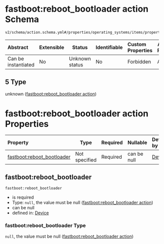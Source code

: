 # fastboot:reboot_bootloader action Schema

```txt
v2/schema/action.schema.yml#/properties/operating_systems/items/properties/steps/items/properties/actions/items/oneOf/5
```




| Abstract            | Extensible | Status         | Identifiable | Custom Properties | Additional Properties | Access Restrictions | Defined In                                                           |
| :------------------ | ---------- | -------------- | ------------ | :---------------- | --------------------- | ------------------- | -------------------------------------------------------------------- |
| Can be instantiated | No         | Unknown status | No           | Forbidden         | Allowed               | none                | [device.schema.json\*](../device.schema.json "open original schema") |

## 5 Type

unknown ([fastboot:reboot_bootloader action](device-properties-operating-systems-operating-system-properties-steps-step-properties-group-step-action-oneof-fastbootreboot_bootloader-action.md))

# fastboot:reboot_bootloader action Properties

| Property                                                 | Type          | Required | Nullable    | Defined by                                                                                                                                                                                                                                                                                                                                                              |
| :------------------------------------------------------- | ------------- | -------- | ----------- | :---------------------------------------------------------------------------------------------------------------------------------------------------------------------------------------------------------------------------------------------------------------------------------------------------------------------------------------------------------------------- |
| [fastboot:reboot_bootloader](#fastbootreboot_bootloader) | Not specified | Required | can be null | [Device](device-properties-operating-systems-operating-system-properties-steps-step-properties-group-step-action-oneof-fastbootreboot_bootloader-action-properties-fastbootreboot_bootloader-action.md "v2/schema/action.schema.yml#/properties/operating_systems/items/properties/steps/items/properties/actions/items/oneOf/5/properties/fastboot:reboot_bootloader") |

## fastboot:reboot_bootloader




`fastboot:reboot_bootloader`

-   is required
-   Type: `null`, the value must be null ([fastboot:reboot_bootloader action](device-properties-operating-systems-operating-system-properties-steps-step-properties-group-step-action-oneof-fastbootreboot_bootloader-action-properties-fastbootreboot_bootloader-action.md))
-   can be null
-   defined in: [Device](device-properties-operating-systems-operating-system-properties-steps-step-properties-group-step-action-oneof-fastbootreboot_bootloader-action-properties-fastbootreboot_bootloader-action.md "v2/schema/action.schema.yml#/properties/operating_systems/items/properties/steps/items/properties/actions/items/oneOf/5/properties/fastboot:reboot_bootloader")

### fastboot:reboot_bootloader Type

`null`, the value must be null ([fastboot:reboot_bootloader action](device-properties-operating-systems-operating-system-properties-steps-step-properties-group-step-action-oneof-fastbootreboot_bootloader-action-properties-fastbootreboot_bootloader-action.md))
